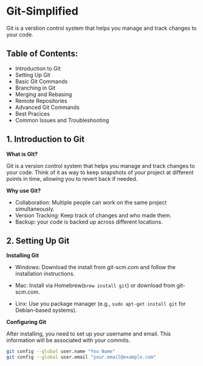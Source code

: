 # Git-Simplified

Git is a verstion control system that helps you manage and track changes to your code.

## Table of Contents:

- Introduction to Git
- Setting Up Git
- Basic Git Commands
- Branching in Git
- Merging and Rebasing
- Remote Repositories
- Advanced Git Commands
- Best Pracices
- Common Issues and Troubleshooting

## 1. Introduction to Git

**What is GIt?**

Git is a version control system that helps you manage and track changes to your code. Think of it as way to keep snapshots of your project at different points in time, allowing you to revert back if needed.

**Why use Git?**

  - Collaboration: Multiple people can work on the same project simultaneously.
  - Version Tracking: Keep track of changes and who made them.
  - Backup: your code is backed up across different locations.

## 2. Setting Up Git

**Installing Git**

- Windows: Download the install from git-scm.com and follow the installation instructions.

- Mac: Install via Homebrew(`brew install git`) or download from git-scm.com.
- Linx: Use you package manager (e.g., `sudo apt-get install git` for Debian-based systems).

**Configuring Git**

After installing, you need to set up your username and email. This information will be associated with your commits.

```sh
git config --global user.name "You Name"
git config --global user.email "your.email@example.com"
```
